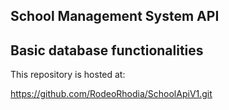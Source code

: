 ## School Management System API
## Basic database functionalities

This repository is hosted at:

https://github.com/RodeoRhodia/SchoolApiV1.git